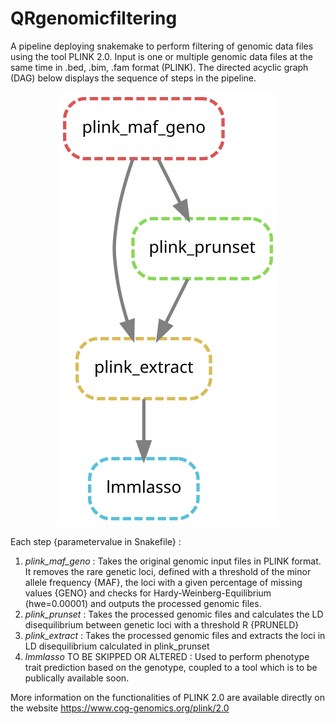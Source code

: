 # QRgenomicfiltering

A pipeline deploying snakemake to perform filtering of genomic data files using the tool PLINK 2.0. Input is one or multiple genomic data files at the same time in .bed, .bim, .fam format (PLINK). The directed acyclic graph (DAG) below displays the sequence of steps in the pipeline.

<p align="center"> 
 <img src="./dag.svg">
</p>

Each step {parametervalue in Snakefile} :
1.  _plink_maf_geno_ : Takes the original genomic input files in PLINK format. It removes the rare genetic loci, defined with a threshold of the minor allele frequency {MAF}, the loci with a given percentage of missing values {GENO} and checks for Hardy-Weinberg-Equilibrium (hwe=0.00001) and outputs the processed genomic files.
2.  _plink_prunset_ : Takes the processed genomic files and calculates the LD disequilibrium between genetic loci with a threshold R {PRUNELD}
3.  _plink_extract_ : Takes the processed genomic files and extracts the loci in LD disequilibrium calculated in plink_prunset
4.  _lmmlasso_ TO BE SKIPPED OR ALTERED : Used to perform phenotype trait prediction based on the genotype, coupled to a tool which is to be publically available soon.

More information on the functionalities of PLINK 2.0 are available directly on the website https://www.cog-genomics.org/plink/2.0
